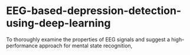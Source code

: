 # EEG-based-depression-detection-using-deep-learning
To thoroughly examine the properties of EEG signals and suggest a high-performance approach for mental state recognition, 
